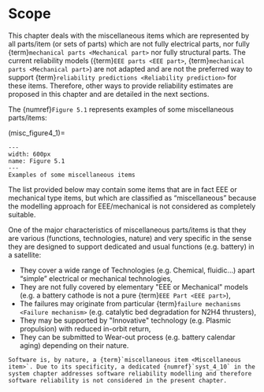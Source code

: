 # Scope

This chapter deals with the miscellaneous items which are represented by all parts/item (or sets of parts) which are not fully electrical parts, nor fully {term}`mechanical parts <Mechanical part>` nor fully structural parts. The current reliability models ({term}`EEE parts <EEE part>`, {term}`mechanical parts <Mechanical part>`) are not adapted and are not the preferred way to support {term}`reliability predictions <Reliability prediction>` for these items. Therefore, other ways to provide reliability estimates are proposed in this chapter and are detailed in the next sections.

The {numref}`Figure 5.1` represents examples of some miscellaneous parts/items:

(misc_figure4_1)=
```{figure} ../picture/figure4_1.png
---
width: 600px
name: Figure 5.1
---
Examples of some miscellaneous items
```

The list provided below may contain some items that are in fact EEE or mechanical type items, but which are classified as “miscellaneous” because the modelling approach for EEE/mechanical is not considered as completely suitable.

One of the major characteristics of miscellaneous parts/items is that they are various (functions, technologies, nature) and very specific in the sense they are designed to support dedicated and usual functions (e.g. battery) in a satellite:

* They cover a wide range of Technologies (e.g. Chemical, fluidic…) apart “simple” electrical or mechanical technologies,
* They are not fully covered by elementary "EEE or Mechanical" models (e.g. a battery cathode is not a pure {term}`EEE Part <EEE part>`),
* The failures may originate from particular {term}`failure mechanisms <Failure mechanism>` (e.g. catalytic bed degradation for N2H4 thrusters),
* They may be supported by "Innovative" technology (e.g. Plasmic propulsion) with reduced in-orbit return,
* They can be submitted to Wear-out process (e.g. battery calendar aging) depending on their nature.

```{note}
Software is, by nature, a {term}`miscellaneous item <Miscellaneous item>`. Due to its specificity, a dedicated {numref}`syst_4_10` in the system chapter addresses software reliability modelling and therefore software reliability is not considered in the present chapter.
```